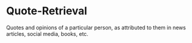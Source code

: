 # Quote-Retrieval
Quotes and opinions of a particular person, as attributed to them in news articles, social media, books, etc.
